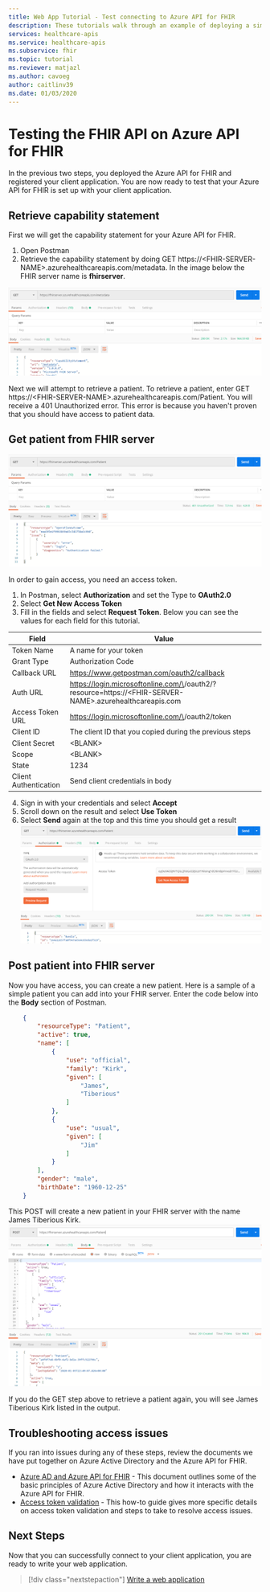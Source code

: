 ```yaml
---
title: Web App Tutorial - Test connecting to Azure API for FHIR
description: These tutorials walk through an example of deploying a simple web application. This section of the tutorial walks through testing connecting to the FHIR server with Postman
services: healthcare-apis
ms.service: healthcare-apis
ms.subservice: fhir
ms.topic: tutorial
ms.reviewer: matjazl
ms.author: cavoeg
author: caitlinv39
ms.date: 01/03/2020
---
```


# Testing the FHIR API on Azure API for FHIR
In the previous two steps, you deployed the Azure API for FHIR and registered your client application. You are now ready to test that your Azure API for FHIR is set up with your client application. 

## Retrieve capability statement
First we will get the capability statement for your Azure API for FHIR. 
1. Open Postman
1. Retrieve the capability statement by doing GET https://\<FHIR-SERVER-NAME>.azurehealthcareapis.com/metadata. In the image below the FHIR server name is **fhirserver**.

![Capability Statement](media/tutorial-web-app/postman-capability-statement.png)

Next we will attempt to retrieve a patient. To retrieve a patient, enter GET https://\<FHIR-SERVER-NAME>.azurehealthcareapis.com/Patient. You will receive a 401 Unauthorized error. This error is because you haven't proven that you should have access to patient data.

## Get patient from FHIR server
![Failed Patient](media/tutorial-web-app/postman-patient-authorization-failed.png)

In order to gain access, you need an access token.
1. In Postman, select **Authorization** and set the Type to **OAuth2.0**
1. Select **Get New Access Token**
1. Fill in the fields and select **Request Token**. Below you can see the values for each field for this tutorial.

|Field                |Value                                                               |
|---------------------|--------------------------------------------------------------------|
|Token Name           |A name for your token                                               |
|Grant Type           |Authorization Code                                                  |
|Callback URL         |https://www.getpostman.com/oauth2/callback                          |
|Auth URL             |https://login.microsoftonline.com/\<AZURE-AD-TENANT-ID>/oauth2/?resource=https://\<FHIR-SERVER-NAME>.azurehealthcareapis.com|
|Access Token URL     |https://login.microsoftonline.com/\<AZURE-AD-TENANT-ID>/oauth2/token|
|Client ID            |The client ID that you copied during the previous steps             |
|Client Secret        |\<BLANK>                                                            |
|Scope                |\<BLANK>                                                            |
|State                |1234                                                                |
|Client Authentication|Send client credentials in body                                     |

4. Sign in with your credentials and select **Accept**
1. Scroll down on the result and select **Use Token**
1. Select **Send** again at the top and this time you should get a result
![Success Patient](media/tutorial-web-app/postman-patient-authorization-success.png)

## Post patient into FHIR server
Now you have access, you can create a new patient. Here is a sample of a simple patient you can add into your FHIR server. Enter the code below into the **Body** section of Postman.

``` json
    {
	    "resourceType": "Patient",
	    "active": true,
    	"name": [
    		{
    			"use": "official",
    			"family": "Kirk",
    			"given": [
    				"James",
    				"Tiberious"
    			]
    		},
    		{
    			"use": "usual",
    			"given": [
    				"Jim"
    			]
    		}
    	],
	    "gender": "male",
	    "birthDate": "1960-12-25"
    }
```
This POST will create a new patient in your FHIR server with the name James Tiberious Kirk.
![Post Patient](media/tutorial-web-app/postman-post-patient.png)

If you do the GET step above to retrieve a patient again, you will see James Tiberious Kirk listed in the output.

## Troubleshooting access issues
If you ran into issues during any of these steps, review the documents we have put together on Azure Active Directory and the Azure API for FHIR. 

* [Azure AD and Azure API for FHIR](azure-ad-hcapi.md) - This document outlines some of the basic principles of Azure Active Directory and how it interacts with the Azure API for FHIR.
* [Access token validation](azure-ad-hcapi-token-validation.md) - This how-to guide gives more specific details on access token validation and steps to take to resolve access issues.

## Next Steps
Now that you can successfully connect to your client application, you are ready to write your web application.

>[!div class="nextstepaction"]
>[Write a web application](tutorial-web-app-write-web-app.md)



